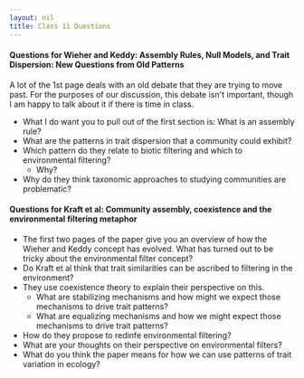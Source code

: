 ```yaml
---
layout: nil
title: Class 11 Questions
---
```


#### Questions for Wieher and Keddy: Assembly Rules, Null Models, and Trait Dispersion: New Questions from Old Patterns

A lot of the 1st page deals with an old debate that they are trying to move past. For the purposes of our discussion, this debate isn't 
important, though I am happy to talk about it if there is time in class. 
* What I do want you to pull out of the first section is: What is an assembly rule?
* What are the patterns in trait dispersion that a community could exhibit?
* Which pattern do they relate to biotic filtering and which to environmental filtering? 
    * Why?
* Why do they think taxonomic approaches to studying communities are problematic?

#### Questions for Kraft et al: Community assembly, coexistence and the environmental filtering metaphor

* The first two pages of the paper give you an overview of how the Wieher and Keddy concept has evolved. 
What has turned out to be tricky about the environmental filter concept? 
* Do Kraft et al think that trait similarities can be ascribed to filtering in the environment?
* They use coexistence theory to explain their perspective on this. 
    * What are stabilizing mechanisms and how might we expect those mechanisms to drive trait patterns?
    * What are equalizing mechanisms and how we might expect those mechanisms to drive trait patterns?
* How do they propose to redinfe environmental filtering?
* What are your thoughts on their perspective on environmental filters?
* What do you think the paper means for how we can use patterns of trait variation in ecology?


    


